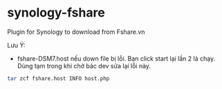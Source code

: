 # synology-fshare
Plugin for Synology to download from Fshare.vn

Lưu Ý:
- fshare-DSM7.host nếu down file bị lỗi. Bạn click start lại lần 2 là chạy. Dùng tạm trong khi chờ bác dev sửa lại lỗi này.

```bash
tar zcf fshare.host INFO host.php
```